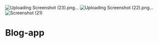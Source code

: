 ![Uploading Screenshot (23).png…]()
![Uploading Screenshot (22).png…]()
![Screenshot (21)](https://user-images.githubusercontent.com/80151279/114872488-067a1580-9e18-11eb-8a59-4476f24a1025.png)
# Blog-app
